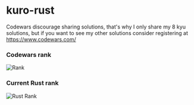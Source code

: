 # kuro-rust

Codewars discourage sharing solutions, that's why I only share my 8 kyu solutions, but if you want to see my other solutions consider registering at https://www.codewars.com/

### Codewars rank
![Rank](https://www.codewars.com/users/kurovale/badges/large)

### Current Rust rank

![Rust Rank](https://shields.io/badge/-7%20kyu-white?logo=rust&style=for-the-badge&logoColor=dea584)
